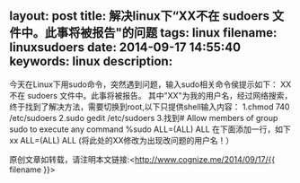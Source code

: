layout: post
title: 解决linux下“XX不在 sudoers 文件中。此事将被报告"的问题
tags: linux
filename: linuxsudoers
date: 2014-09-17 14:55:40
keywords: linux
description:
---
今天在Linux下用sudo命令，突然遇到问题，输入sudo相关命令侯提示如下：
        XX不在 sudoers 文件中。此事将被报告。<!--more-->
       其中"XX"为我的用户名，经过网络搜索，终于找到了解决方法，需要切换到root,以下只提供shell输入内容：
      1.chmod 740 /etc/sudoers
      2.sudo gedit /etc/sudoers
      3.找到# Allow members of group sudo to execute any command
               %sudo    ALL=(ALL) ALL
      在下面添加一行，如下
                     xx       ALL=(ALL) ALL  (将此处的XX修改为出现改问题的用户名！）
					 
原创文章如转载，请注明本文链接:<http://www.cognize.me/2014/09/17/{{ filename }}>